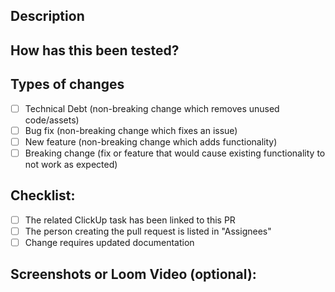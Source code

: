 <!-- **TITLE FORMATTING** - ClickUp title “UI: Farm - Create Header” becomes “Farm: Create Header” as title of pull request -->

## Description

## How has this been tested?

## Types of changes

- [ ] Technical Debt (non-breaking change which removes unused code/assets)
- [ ] Bug fix (non-breaking change which fixes an issue)
- [ ] New feature (non-breaking change which adds functionality)
- [ ] Breaking change (fix or feature that would cause existing functionality to not work as expected)

## Checklist:

- [ ] The related ClickUp task has been linked to this PR
- [ ] The person creating the pull request is listed in "Assignees"
- [ ] Change requires updated documentation

## Screenshots or Loom Video (optional):
